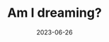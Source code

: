---
title: "Am I dreaming?"
type: reality-check
date: 2023-06-26
related:
  - Write down your dreams
  - _quotes/all-that-we-see-or-seem-is-but-a-dream-within-a-dream.md
tags:
  - reality check
  - lucid dreaming
  - a new day
---